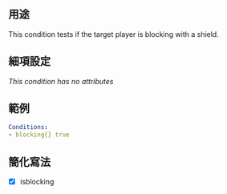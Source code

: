 ## 用途
 This condition tests if the target player is blocking with a shield. 


## 細項設定
*This condition has no attributes*

## 範例

```yaml
Conditions:
- blocking{} true
```

## 簡化寫法

- [x] isblocking